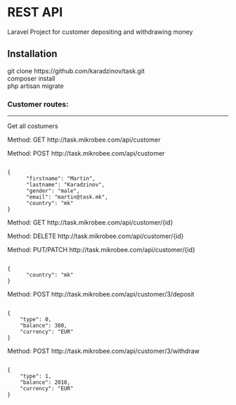 <h1>REST API</h1>
<p>Laravel Project for customer depositing and withdrawing money</p>
<h2>Installation</h2>
<p>
git clone https://github.com/karadzinov/task.git<br/>
composer install<br/>
php artisan migrate<br/>
</p>
<h3>Customer routes:</h3>
<hr />
<p>Get all costumers</p>
<p>Method: GET http://task.mikrobee.com/api/customer</p>
<p>Method: POST http://task.mikrobee.com/api/customer</p>
<code>
{
	  "firstname": "Martin",
	  "lastname": "Karadzinov",
	  "gender": "male",
	  "email": "martin@task.mk",
	  "country": "mk"
}
</code>
<p>Method: GET http://task.mikrobee.com/api/customer/{id}</p>

<p>Method: DELETE http://task.mikrobee.com/api/customer/{id}</p>
<p>Method: PUT/PATCH http://task.mikrobee.com/api/customer/{id}</p>
<code>
{
	  "country": "mk"
}
</code>


<p>Method: POST http://task.mikrobee.com/api/customer/3/deposit</p>
<code>
{
	"type": 0,
	"balance": 380,
	"currency": "EUR"
}
</code>

<p>Method: POST http://task.mikrobee.com/api/customer/3/withdraw</p>
<code>
{
	"type": 1,
	"balance": 2010,
	"currency": "EUR"
}
</code>

